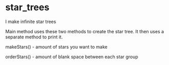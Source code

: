 # star_trees
I make infinite star trees

Main method uses these two methods to create the star tree. It then uses a separate method to print it.

makeStars() - amount of stars you want to make

orderStars() - amount of blank space between each star group
